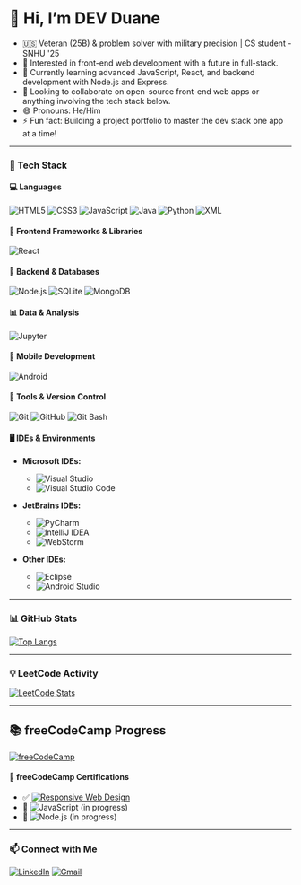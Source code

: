 # 👋 Hi, I’m DEV Duane

- 🇺🇸 Veteran (25B) & problem solver with military precision | CS student - SNHU '25
- 👀 Interested in front-end web development with a future in full-stack.
- 🌱 Currently learning advanced JavaScript, React, and backend development with Node.js and Express.
- 💞️ Looking to collaborate on open-source front-end web apps or anything involving the tech stack below.
- 😄 Pronouns: He/Him
- ⚡ Fun fact: Building a project portfolio to master the dev stack one app at a time!

---

### 🧰 Tech Stack

#### 💻 Languages  
![HTML5](https://img.shields.io/badge/HTML5-E34F26?style=flat&logo=html5&logoColor=white)  ![CSS3](https://img.shields.io/badge/CSS3-1572B6?style=flat&logo=css3&logoColor=white)  ![JavaScript](https://img.shields.io/badge/JavaScript-F7DF1E?style=flat&logo=javascript&logoColor=black)  ![Java](https://img.shields.io/badge/Java-007396?style=flat&logo=java&logoColor=white)  ![Python](https://img.shields.io/badge/Python-3776AB?style=flat&logo=python&logoColor=white)  ![XML](https://img.shields.io/badge/XML-FF6600?style=flat&logo=xml&logoColor=white)  

#### 🧱 Frontend Frameworks & Libraries  
![React](https://img.shields.io/badge/React-20232A?style=flat&logo=react&logoColor=61DAFB)  

#### 🧰 Backend & Databases  
![Node.js](https://img.shields.io/badge/Node.js-339933?style=flat&logo=nodedotjs&logoColor=white)  ![SQLite](https://img.shields.io/badge/SQLite-003B57?style=flat&logo=sqlite&logoColor=white)  ![MongoDB](https://img.shields.io/badge/MongoDB-47A248?style=flat&logo=mongodb&logoColor=white)  

#### 📊 Data & Analysis  
![Jupyter](https://img.shields.io/badge/Jupyter-F37626?style=flat&logo=jupyter&logoColor=white)  

#### 📱 Mobile Development  
![Android](https://img.shields.io/badge/Android-3DDC84?style=flat&logo=android&logoColor=white)  

#### 🔧 Tools & Version Control  
![Git](https://img.shields.io/badge/Git-F05032?style=flat&logo=git&logoColor=white)  ![GitHub](https://img.shields.io/badge/GitHub-181717?style=flat&logo=github&logoColor=white)  ![Git Bash](https://img.shields.io/badge/Git%20Bash-000000?style=flat&logo=git&logoColor=white)  

#### 🖥️ IDEs & Environments  

- **Microsoft IDEs:**  
  - ![Visual Studio](https://img.shields.io/badge/Visual%20Studio-5C2D91?style=flat&logo=visual%20studio&logoColor=white)  
  - ![Visual Studio Code](https://img.shields.io/badge/VS%20Code-007ACC?style=flat&logo=visual%20studio%20code&logoColor=white)  

- **JetBrains IDEs:**  
  - ![PyCharm](https://img.shields.io/badge/PyCharm-000000?style=flat&logo=pycharm&logoColor=white)  
  - ![IntelliJ IDEA](https://img.shields.io/badge/IntelliJ%20IDEA-000000?style=flat&logo=intellij%20idea&logoColor=white)  
  - ![WebStorm](https://img.shields.io/badge/WebStorm-000000?style=flat&logo=webstorm&logoColor=white)  

- **Other IDEs:**  
  - ![Eclipse](https://img.shields.io/badge/Eclipse-2C2255?style=flat&logo=eclipse&logoColor=white)  
  - ![Android Studio](https://img.shields.io/badge/Android%20Studio-3DDC84?style=flat&logo=android-studio&logoColor=white)  



---

 ###  📊 GitHub Stats
[![Top Langs](https://github-readme-stats.vercel.app/api/top-langs/?username=Duane-Wegner&layout=compact&theme=radical)](https://github.com/Duane-Wegner) 

---

### 💡 LeetCode Activity
[![LeetCode Stats](https://leetcard.jacoblin.cool/Duane_Wegner)](https://leetcode.com/Duane_Wegner/)

---

## 📚 freeCodeCamp Progress

[![freeCodeCamp](https://img.shields.io/badge/freeCodeCamp-27273D?style=flat&logo=freecodecamp&logoColor=white)](https://www.freecodecamp.org/D_Wegner)

#### 📜 freeCodeCamp Certifications

- ✅ [![Responsive Web Design](https://img.shields.io/badge/Responsive_Web_Design-E34F26?style=flat&logo=html5&logoColor=white)](https://www.freecodecamp.org/certification/D_Wegner/responsive-web-design)
- 🔄 ![JavaScript](https://img.shields.io/badge/JavaScript_Algorithms_and_Data_Structures-F7DF1E?style=flat&logo=javascript&logoColor=black) (in progress)
- 🔄 ![Node.js](https://img.shields.io/badge/Full_Stack_Developer-339933?style=flat&js&logoColor=white) (in progress)


---

### 📫 Connect with Me
[![LinkedIn](https://img.shields.io/badge/LinkedIn-0A66C2?style=flat&logo=linkedin&logoColor=white)](https://linkedin.com/in/duane-wegner) [![Gmail](https://img.shields.io/badge/Gmail-D14836?style=flat&logo=gmail&logoColor=white)](mailto:duane.wegner@gmail.com)

